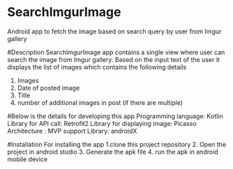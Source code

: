 # SearchImgurImage
Android app to fetch the image based on search query by user from Imgur gallery

#Description
SearchImgurImage app contains a single view where user can search the image from Imgur gallery.
Based on the input text of the user it displays the list of images which contains the following details
1. Images
2. Date of posted image
3. Title
4. number of additional images in post (if there are multiple)

#Below is the details for developing this app
Programming language: Kotlin
Library for API call: Retrofit2
Library for displaying image: Picasso
Architecture : MVP
support Library: androidX

#Installation
For installing the app 
1.clone this project repository
2. Open the project in android studio
3. Generate the apk file
4. run the apk in android mobile device

